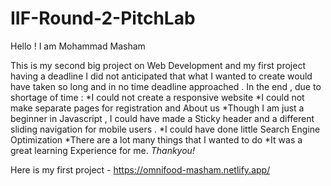 # IIF-Round-2-PitchLab

Hello ! I am Mohammad Masham

This is my second big project on Web Development and my first project having a deadline 
I did not anticipated that what I wanted to create would have taken so long and in no time deadline approached .
In the end , due to shortage of time :
  *I could not create a responsive website 
  *I could not make separate pages for registration and About us
  *Though I am just a beginner in Javascript , I could have made a Sticky header and a different sliding navigation for mobile users .
  *I could have done little Search Engine Optimization 
  *There are a lot many things that I wanted to do 
  *It was a great learning Experience for me.
  *Thankyou!*

Here is my first project -
 https://omnifood-masham.netlify.app/
